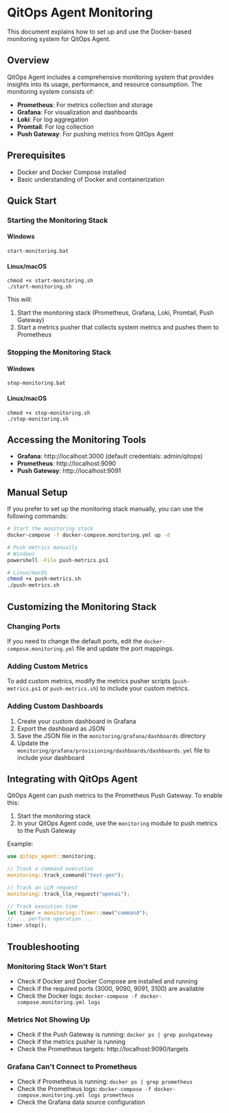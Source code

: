 # QitOps Agent Monitoring

This document explains how to set up and use the Docker-based monitoring system for QitOps Agent.

## Overview

QitOps Agent includes a comprehensive monitoring system that provides insights into its usage, performance, and resource consumption. The monitoring system consists of:

- **Prometheus**: For metrics collection and storage
- **Grafana**: For visualization and dashboards
- **Loki**: For log aggregation
- **Promtail**: For log collection
- **Push Gateway**: For pushing metrics from QitOps Agent

## Prerequisites

- Docker and Docker Compose installed
- Basic understanding of Docker and containerization

## Quick Start

### Starting the Monitoring Stack

#### Windows
```
start-monitoring.bat
```

#### Linux/macOS
```
chmod +x start-monitoring.sh
./start-monitoring.sh
```

This will:
1. Start the monitoring stack (Prometheus, Grafana, Loki, Promtail, Push Gateway)
2. Start a metrics pusher that collects system metrics and pushes them to Prometheus

### Stopping the Monitoring Stack

#### Windows
```
stop-monitoring.bat
```

#### Linux/macOS
```
chmod +x stop-monitoring.sh
./stop-monitoring.sh
```

## Accessing the Monitoring Tools

- **Grafana**: http://localhost:3000 (default credentials: admin/qitops)
- **Prometheus**: http://localhost:9090
- **Push Gateway**: http://localhost:9091

## Manual Setup

If you prefer to set up the monitoring stack manually, you can use the following commands:

```bash
# Start the monitoring stack
docker-compose -f docker-compose.monitoring.yml up -d

# Push metrics manually
# Windows
powershell -File push-metrics.ps1

# Linux/macOS
chmod +x push-metrics.sh
./push-metrics.sh
```

## Customizing the Monitoring Stack

### Changing Ports

If you need to change the default ports, edit the `docker-compose.monitoring.yml` file and update the port mappings.

### Adding Custom Metrics

To add custom metrics, modify the metrics pusher scripts (`push-metrics.ps1` or `push-metrics.sh`) to include your custom metrics.

### Adding Custom Dashboards

1. Create your custom dashboard in Grafana
2. Export the dashboard as JSON
3. Save the JSON file in the `monitoring/grafana/dashboards` directory
4. Update the `monitoring/grafana/provisioning/dashboards/dashboards.yml` file to include your dashboard

## Integrating with QitOps Agent

QitOps Agent can push metrics to the Prometheus Push Gateway. To enable this:

1. Start the monitoring stack
2. In your QitOps Agent code, use the `monitoring` module to push metrics to the Push Gateway

Example:
```rust
use qitops_agent::monitoring;

// Track a command execution
monitoring::track_command("test-gen");

// Track an LLM request
monitoring::track_llm_request("openai");

// Track execution time
let timer = monitoring::Timer::new("command");
// ... perform operation ...
timer.stop();
```

## Troubleshooting

### Monitoring Stack Won't Start

- Check if Docker and Docker Compose are installed and running
- Check if the required ports (3000, 9090, 9091, 3100) are available
- Check the Docker logs: `docker-compose -f docker-compose.monitoring.yml logs`

### Metrics Not Showing Up

- Check if the Push Gateway is running: `docker ps | grep pushgateway`
- Check if the metrics pusher is running
- Check the Prometheus targets: http://localhost:9090/targets

### Grafana Can't Connect to Prometheus

- Check if Prometheus is running: `docker ps | grep prometheus`
- Check the Prometheus logs: `docker-compose -f docker-compose.monitoring.yml logs prometheus`
- Check the Grafana data source configuration
